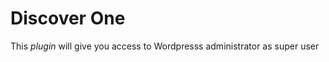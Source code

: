 Discover One
=========

This *plugin* will give you access to Wordpresss administrator as super user